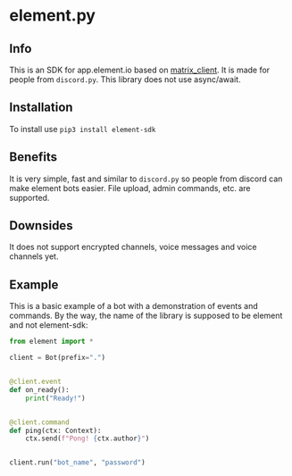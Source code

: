 # element.py
## Info
This is an SDK for app.element.io based on [matrix_client](https://github.com/matrix-org/matrix-python-sdk/tree/master). It is made for people from `discord.py`. This library does not use async/await.
## Installation
To install use `pip3 install element-sdk`
## Benefits
It is very simple, fast and similar to `discord.py` so people from discord can make element bots easier. File upload, admin commands, etc. are supported.
## Downsides
It does not support encrypted channels, voice messages and voice channels yet.
## Example
This is a basic example of a bot with a demonstration of events and commands. By the way, the name of the library is supposed to be element and not element-sdk:
```py
from element import *

client = Bot(prefix=".")


@client.event
def on_ready():
    print("Ready!")


@client.command
def ping(ctx: Context):
    ctx.send(f"Pong! {ctx.author}")


client.run("bot_name", "password")

```